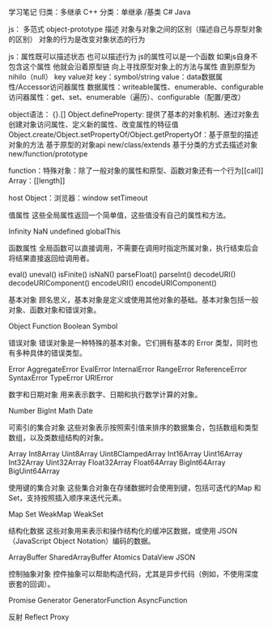 学习笔记
归类：多继承 C++
分类：单继承 /基类 C# Java

js： 多范式 object-prototype
    描述 对象与对象之间的区别（描述自己与原型对象的区别）
    对象的行为是改变对象状态的行为

js：属性既可以描述状态 也可以描述行为 js的属性可以是一个函数 如果js自身不包含这个属性 他就会沿着原型链 向上寻找原型对象上的方法与属性 直到原型为nihilo（null）
key value对 key：symbol/string value：data数据属性/Accessor访问器属性
    数据属性：writeable属性、enumerable、configurable
    访问器属性：get、set、enumerable（遍历）、configurable（配置/更改）

object语法：
    {}.[] Object.defineProperty: 提供了基本的对象机制、通过对象去创建对象访问属性、定义新的属性、改变属性的特征值
    Object.create/Object.setPropertyOf/Object.getPropertyOf：基于原型的描述对象的方法 基于原型的对象api
    new/class/extends 基于分类的方式去描述对象
    new/function/prototype

function：特殊对象：除了一般对象的属性和原型、函数对象还有一个行为[[call]]
Array：[[length]]

host Object：浏览器：window setTimeout

值属性
这些全局属性返回一个简单值，这些值没有自己的属性和方法。

Infinity
NaN
undefined
globalThis

函数属性
全局函数可以直接调用，不需要在调用时指定所属对象，执行结束后会将结果直接返回给调用者。

eval()
uneval()
isFinite()
isNaN()
parseFloat()
parseInt()
decodeURI()
decodeURIComponent()
encodeURI()
encodeURIComponent()

基本对象
顾名思义，基本对象是定义或使用其他对象的基础。基本对象包括一般对象、函数对象和错误对象。

Object
Function
Boolean
Symbol

错误对象
错误对象是一种特殊的基本对象。它们拥有基本的 Error 类型，同时也有多种具体的错误类型。

Error
AggregateError
EvalError
InternalError
RangeError
ReferenceError
SyntaxError
TypeError
URIError

数字和日期对象
用来表示数字、日期和执行数学计算的对象。

Number
BigInt
Math
Date

可索引的集合对象
这些对象表示按照索引值来排序的数据集合，包括数组和类型数组，以及类数组结构的对象。

Array
Int8Array
Uint8Array
Uint8ClampedArray
Int16Array
Uint16Array
Int32Array
Uint32Array
Float32Array
Float64Array
BigInt64Array
BigUint64Array

使用键的集合对象
这些集合对象在存储数据时会使用到键，包括可迭代的Map 和 Set，支持按照插入顺序来迭代元素。

Map
Set
WeakMap
WeakSet

结构化数据
这些对象用来表示和操作结构化的缓冲区数据，或使用 JSON （JavaScript Object Notation）编码的数据。

ArrayBuffer
SharedArrayBuffer
Atomics
DataView
JSON

控制抽象对象
控件抽象可以帮助构造代码，尤其是异步代码（例如，不使用深度嵌套的回调）。

Promise
Generator
GeneratorFunction
AsyncFunction

反射
Reflect
Proxy